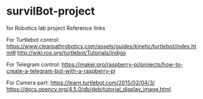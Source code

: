 # survilBot-project
for Robotics lab project
Reference links

For Turtlebot control:
https://www.clearpathrobotics.com/assets/guides/kinetic/turtlebot/index.html#
http://wiki.ros.org/turtlebot/Tutorials/indigo

For Telegram control:
https://maker.pro/raspberry-pi/projects/how-to-create-a-telegram-bot-with-a-raspberry-pi 

For Camera part:
https://learn.turtlebot.com/2015/02/04/3/
https://docs.opencv.org/4.5.0/db/deb/tutorial_display_image.html

